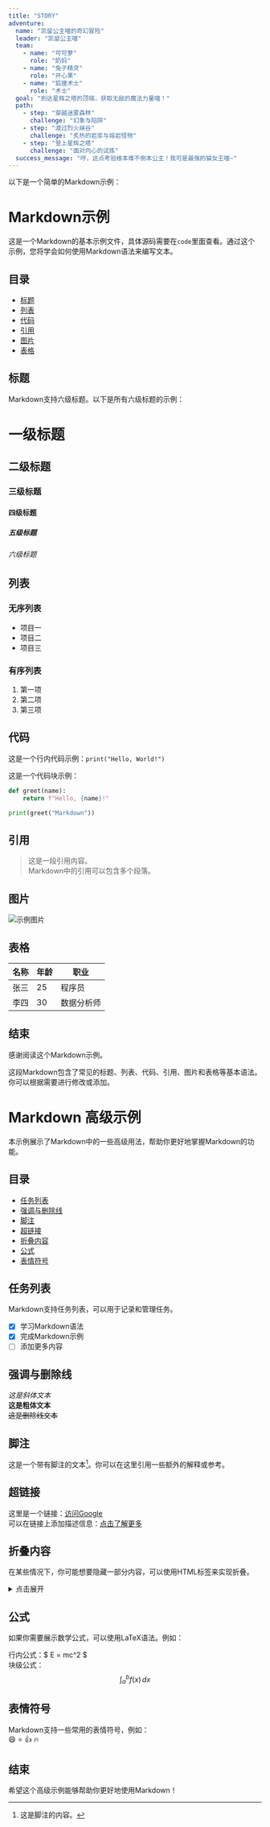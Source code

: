 ```yaml
---
title: "STORY"
adventure:
  name: "凯留公主喵的奇幻冒险"
  leader: "凯留公主喵"
  team:
    - name: "可可萝"
      role: "奶妈"
    - name: "兔子精灵"
      role: "开心果"
    - name: "狐狸术士"
      role: "术士"
  goal: "到达星辉之塔的顶端，获取无敌的魔法力量喵！"
  path:
    - step: "穿越迷雾森林"
      challenge: "幻象与陷阱"
    - step: "渡过烈火峡谷"
      challenge: "炙热的岩浆与熔岩怪物"
    - step: "登上星辉之塔"
      challenge: "面对内心的试炼"
  success_message: "哼，这点考验根本难不倒本公主！我可是最强的猫女王喵~"
---
```


以下是一个简单的Markdown示例：


# Markdown示例

这是一个Markdown的基本示例文件，具体源码需要在`code`里面查看。通过这个示例，您将学会如何使用Markdown语法来编写文本。

## 目录
- [标题](#标题)
- [列表](#列表)
- [代码](#代码)
- [引用](#引用)
- [图片](#图片)
- [表格](#表格)

## 标题

Markdown支持六级标题。以下是所有六级标题的示例：

# 一级标题
## 二级标题
### 三级标题
#### 四级标题
##### 五级标题
###### 六级标题

## 列表

### 无序列表
- 项目一
- 项目二
- 项目三

### 有序列表
1. 第一项
2. 第二项
3. 第三项

## 代码

这是一个行内代码示例：`print("Hello, World!")`

这是一个代码块示例：

```python
def greet(name):
    return f"Hello, {name}!"

print(greet("Markdown"))
```



## 引用

> 这是一段引用内容。  
> Markdown中的引用可以包含多个段落。

## 图片

![示例图片](https://github.com/Larch3/Larch3/blob/main/img/illust_120487975_20241008_115241.png)

## 表格

| 名称    | 年龄  | 职业        |
| ------ | ----  | ---------- |
| 张三    | 25   | 程序员       |
| 李四    | 30   | 数据分析师   |

## 结束

感谢阅读这个Markdown示例。


这段Markdown包含了常见的标题、列表、代码、引用、图片和表格等基本语法。你可以根据需要进行修改或添加。




# Markdown 高级示例

本示例展示了Markdown中的一些高级用法，帮助你更好地掌握Markdown的功能。

## 目录
- [任务列表](#任务列表)
- [强调与删除线](#强调与删除线)
- [脚注](#脚注)
- [超链接](#超链接)
- [折叠内容](#折叠内容)
- [公式](#公式)
- [表情符号](#表情符号)

## 任务列表

Markdown支持任务列表，可以用于记录和管理任务。

- [x] 学习Markdown语法
- [x] 完成Markdown示例
- [ ] 添加更多内容

## 强调与删除线

*这是斜体文本*  
**这是粗体文本**  
~~这是删除线文本~~

## 脚注

这是一个带有脚注的文本[^1]。你可以在这里引用一些额外的解释或参考。

[^1]: 这是脚注的内容。

## 超链接

这里是一个链接：[访问Google](https://www.google.com)  
可以在链接上添加描述信息：[点击了解更多](https://www.wenturc.com "描述信息")

## 折叠内容

在某些情况下，你可能想要隐藏一部分内容，可以使用HTML标签来实现折叠。

<details>
<summary>点击展开</summary>

这里是折叠内容的详细描述。可以包含文本、列表、代码等内容。

</details>

## 公式

如果你需要展示数学公式，可以使用LaTeX语法。例如：

行内公式：$ E = mc^2 $  
块级公式：
$$
\int_a^b f(x) \,dx
$$

## 表情符号

Markdown支持一些常用的表情符号，例如：  
:smile: :star: :+1: :fire:

## 结束

希望这个高级示例能够帮助你更好地使用Markdown！
